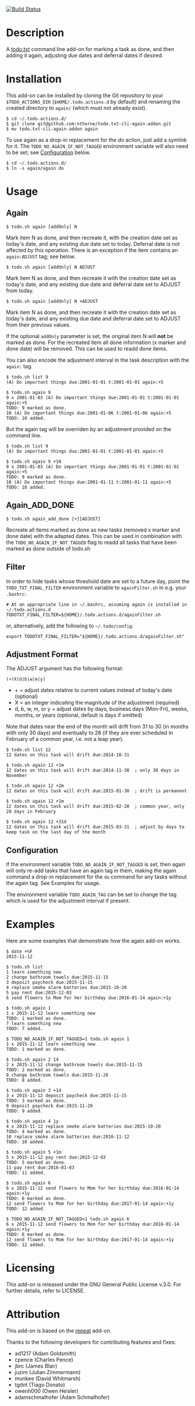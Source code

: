 [![Build Status](https://travis-ci.org/nthorne/todo.txt-cli-again-addon.svg?branch=master)](https://travis-ci.org/nthorne/todo.txt-cli-again-addon)

# Description

A [todo.txt](https://github.com/ginatrapani/todo.txt-cli) command line add-on
for marking a task as done, and then adding it again, adjusting due dates and
deferral dates if desired.

# Installation

This add-on can be installed by cloning the Git repository to your
`$TODO_ACTIONS_DIR` (`$HOME/.todo.actions.d` by default) and renaming the
created directory to `again/` (which must not already exist).

```console
$ cd ~/.todo.actions.d/
$ git clone git@github.com:nthorne/todo.txt-cli-again-addon.git
$ mv todo.txt-cli-again-addon again
```

To use again as a drop-in replacement for the *do* action, just add a symlink
for it. The `TODO_NO_AGAIN_IF_NOT_TAGGED` environment variable will also need
to be set; see [Configuration](#Configuration) below.

```console
$ cd ~/.todo.actions.d/
$ ln -s again/again do
```

# Usage

## Again

    $ todo.sh again [addOnly] N
Mark item N as done, and then recreate it, with the creation date set as today's
date, and any existing due date set to today. Deferral date is not affected by
this operation. There is an exception if the item contains an `again:ADJUST`
tag; see below.

    $ todo.sh again [addOnly] N ADJUST
Mark item N as done, and then recreate it with the creation date set as today's
date, and any existing due date and deferral date set to ADJUST from today.

    $ todo.sh again [addOnly] N +ADJUST
Mark item N as done, and then recreate it with the creation date set as today's
date, and any existing due date and deferral date set to ADJUST from their
previous values.

If the optional `addOnly` parameter is set, the original item N will **not**
be marked as done. For the recreated item all done information (x marker and
done date) will be removed. This can be used to readd done items.

You can also encode the adjustment interval in the task description with the
`again:` tag.

    $ todo.sh list 9
    (A) Do important things due:2001-01-01 t:2001-01-01 again:+5

    $ todo.sh again 9
    9 x 2001-01-03 (A) Do important things due:2001-01-01 t:2001-01-01 again:+5
    TODO: 9 marked as done.
    10 (A) Do important things due:2001-01-06 t:2001-01-06 again:+5
    TODO: 10 added.

But the again tag will be overriden by an adjustment provided on the command
line.

    $ todo.sh list 9
    (A) Do important things due:2001-01-01 t:2001-01-01 again:+5

    $ todo.sh again 9 +10
    9 x 2001-01-03 (A) Do important things due:2001-01-01 t:2001-01-01 again:+5
    TODO: 9 marked as done.
    10 (A) Do important things due:2001-01-11 t:2001-01-11 again:+5
    TODO: 10 added.

## Again_ADD_DONE

    $ todo.sh again_add_done [+][ADJUST]
Recreate all items marked as done as new tasks (removed x marker and done date)
with the adapted dates. This can be used in combination with the
`TODO_NO_AGAIN_IF_NOT_TAGGED` flag to readd all tasks that have been marked as
done outside of todo.sh

## Filter

In order to hide tasks whose threshold date are set to a future day, point the `TODO_TXT_FINAL_FILTER` environment variable to `againFilter.sh` in e.g. your `.bashrc`:

    # At an appropriate line in ~/.bashrc, assuming again is installed in ~/.todo.actions.d
    TODOTXT_FINAL_FILTER=${HOME}/.todo.actions.d/againFilter.sh

or, alternatively, add the following to `~/.todo/config`:

    export TODOTXT_FINAL_FILTER="${HOME}/.todo.actions.d/againFilter.sh"

## Adjustment Format

The ADJUST argument has the following format:

    (+)X(d|b|w|m|y)
- \+ = adjust dates relative to current values instead of today's date (optional)
- X = an integer indicating the magnitude of the adjustment (required)
- d, b, w, m, or y = adjust dates by days, business days (Mon-Fri), weeks, months, or years (optional, default is days if omitted)

Note that dates near the end of the month will drift from 31 to 30 (in months
with only 30 days) and eventually to 28 (if they are ever scheduled in February
of a common year, i.e. not a leap year).

    $ todo.sh list 12
    12 dates on this task will drift due:2014-10-31

    $ todo.sh again 12 +1m
    12 dates on this task will drift due:2014-11-30  ; only 30 days in November

    $ todo.sh again 12 +2m
    12 dates on this task will drift due:2015-01-30  ; drift is permanent

    $ todo.sh again 12 +1m
    12 dates on this task will drift due:2015-02-28  ; common year, only 28 days in February

    $ todo.sh again 12 +31d
    12 dates on this task will drift due:2015-03-31  ; adjust by days to keep task on the last day of the month

## Configuration

If the environment variable `TODO_NO_AGAIN_IF_NOT_TAGGED` is set, then again
will only re-add tasks that have an again tag in them, making the again command
a drop-in replacement for the `do` command for any tasks without the again tag.
See Examples for usage.

The environment variable `TODO_AGAIN_TAG` can be set to change the tag
which is used for the adjustment interval if present.

# Examples

Here are some examples that demonstrate how the again add-on works.

    $ date +%F
    2015-11-12

    $ todo.sh list
    1 learn something new
    2 change bathroom towels due:2015-11-15
    3 deposit paycheck due:2015-11-15
    4 replace smoke alarm batteries due:2015-10-20
    5 pay rent due:2015-12-03
    6 send flowers to Mom for her birthday due:2016-01-14 again:+1y

    $ todo.sh again 1
    1 x 2015-11-12 learn something new
    TODO: 1 marked as done.
    7 learn something new
    TODO: 7 added.

    $ TODO_NO_AGAIN_IF_NOT_TAGGED=1 todo.sh again 1
    1 x 2015-11-12 learn something new
    TODO: 1 marked as done.

    $ todo.sh again 2 14
    2 x 2015-11-12 change bathroom towels due:2015-11-15
    TODO: 2 marked as done.
    8 change bathroom towels due:2015-11-26
    TODO: 8 added.

    $ todo.sh again 3 +14
    3 x 2015-11-12 deposit paycheck due:2015-11-15
    TODO: 3 marked as done.
    9 deposit paycheck due:2015-11-29
    TODO: 9 added.

    $ todo.sh again 4 1y
    4 x 2015-11-12 replace smoke alarm batteries due:2015-10-20
    TODO: 4 marked as done.
    10 replace smoke alarm batteries due:2016-11-12
    TODO: 10 added.

    $ todo.sh again 5 +1m
    5 x 2015-11-12 pay rent due:2015-12-03
    TODO: 5 marked as done.
    11 pay rent due:2016-01-03
    TODO: 11 added.

    $ todo.sh again 6
    6 x 2015-11-12 send flowers to Mom for her birthday due:2016-01-14 again:+1y
    TODO: 6 marked as done.
    12 send flowers to Mom for her birthday due:2017-01-14 again:+1y
    TODO: 12 added.

    $ TODO_NO_AGAIN_IF_NOT_TAGGED=1 todo.sh again 6
    6 x 2015-11-12 send flowers to Mom for her birthday due:2016-01-14 again:+1y
    TODO: 6 marked as done.
    12 send flowers to Mom for her birthday due:2017-01-14 again:+1y
    TODO: 12 added.

# Licensing

This add-on is released under the GNU General Public License v.3.0. For further
details, refer to LICENSE.

# Attribution

This add-on is based on the
[repeat](https://github.com/drobertadams/todo.txt-cli-addons/tree/master/repeat)
add-on.

Thanks to the following developers for contributing features and fixes:

- ad1217 (Adam Goldsmith)
- cpence (Charles Pence)
- jbrc (James Blair)
- juzim (Julian Zimmermann)
- munkee (David Whitmarsh)
- tgdnt (Tiago Donato)
- owenh000 (Owen Heisler)
- adamschmalhofer (Adam Schmalhofer)

